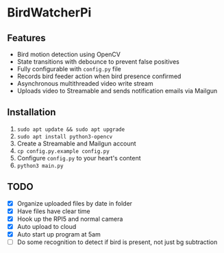# BirdWatcherPi

## Features
- Bird motion detection using OpenCV
- State transitions with debounce to prevent false positives
- Fully configurable with `config.py` file
- Records bird feeder action when bird presence confirmed
- Asynchronous multithreaded video write stream
- Uploads video to Streamable and sends notification emails via Mailgun

## Installation
1. `sudo apt update && sudo apt upgrade`
2. `sudo apt install python3-opencv`
3. Create a Streamable and Mailgun account
4. `cp config.py.example config.py`
5. Configure `config.py` to your heart's content
6. `python3 main.py`

## TODO
- [x] Organize uploaded files by date in folder
- [x] Have files have clear time
- [X] Hook up the RPI5 and normal camera
- [X] Auto upload to cloud
- [X] Auto start up program at 5am
- [ ] Do some recognition to detect if bird is present, not just bg subtraction
